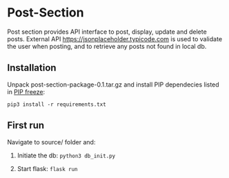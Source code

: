 # Post-Section

Post section provides API interface to post, display, update and delete posts.
External API https://jsonplaceholder.typicode.com is used to validate the user when posting, and to retrieve any posts not found in local db.

## Installation

Unpack post-section-package-0.1.tar.gz and install PIP dependecies listed in [PIP freeze](requirements.txt):
```
pip3 install -r requirements.txt 
```

## First run

Navigate to source/ folder and:
1. Initiate the db:
```python3 db_init.py```

2. Start flask:
```flask run```
